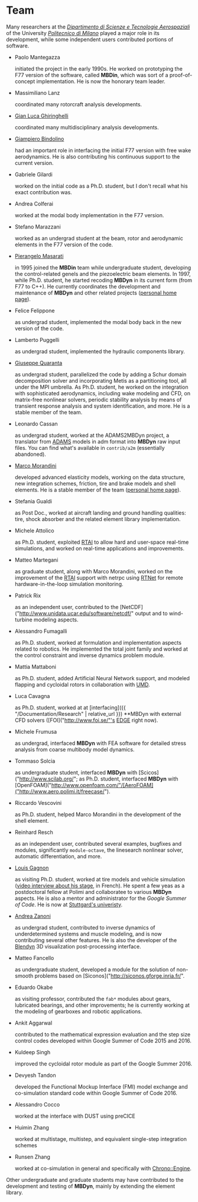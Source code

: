 ---
---

# Team

Many researchers at the [_Dipartimento di Scienze e Tecnologie Aerospaziali_](https://www.aero.polimi.it/) 
of the University [_Politecnico di Milano_](https://www.polimi.it/) played a major role in its 
development, while some independent users contributed portions of software.

* Paolo Mantegazza
  
  initiated the project in the early 1990s. He worked on prototyping the F77 version of the software, 
  called **MBDin**, which was sort of a proof-of-concept implementation. He is now the honorary team leader.
* Massimiliano Lanz
  
  coordinated many rotorcraft analysis developments.
* [Gian Luca Ghiringhelli]("https://www.aero.polimi.it/index.php?id=263&amp;uid=898")
  
  coordinated many multidisciplinary analysis developments.
* [Giampiero Bindolino]("https://www.aero.polimi.it/index.php?id=263&amp;uid=18628")

  had an important role in interfacing the initial F77 version with free wake aerodynamics. He is also contributing his continuous support to the current version.
* Gabriele Gilardi

  worked on the initial code as a Ph.D. student, but I don't recall what his exact contribution was.
* Andrea Colferai

  worked at the modal body implementation in the F77 version.
* Stefano Marazzani

  worked as an undergrad student at the beam, rotor and aerodynamic elements in the F77 version of the code.
* [Pierangelo Masarati]("https://www.aero.polimi.it/index.php?id=263&amp;uid=102934")

  in 1995 joined the **MBDin** team while undergraduate student, developing the 
  control-related genels and the piezoelectric beam elements. 
  In 1997, while Ph.D. student, he started recoding **MBDyn** in its current form (from F77 to C++). 
  He currently coordinates the development and maintenance of **MBDyn** and other related projects 
  ([personal home page](http://home.aero.polimi.it/masarati/")).
* Felice Felippone

  as undergrad student, implemented the modal body back in the new version of the code.
* Lamberto Puggelli

  as undergrad student, implemented the hydraulic components library.
* [Giuseppe Quaranta](https://www.aero.polimi.it/index.php?id=263&amp;uid=134997")

  as undergrad student, parallelized the code by adding a Schur domain decomposition 
  solver and incorporating Metis as a partitioning tool, all under the MPI umbrella. 
  As Ph.D. student, he worked on the integration with sophisticated aerodynamics, 
  including wake modeling and CFD, on matrix-free nonlinear solvers, periodic stability 
  analysis by means of transient response analysis and system identification, and more. 
  He is a stable member of the team.
* Leonardo Cassan

  as undergrad student, worked at the ADAMS2MBDyn project, a translator 
  from [ADAMS]("http://www.mscsoftware.com/") models in adm format into **MBDyn** 
  raw input files. You can find what's available in `contrib/a2m` (essentially abandoned).
* [Marco Morandini]("https://www.aero.polimi.it/index.php?id=263&amp;uid=112071")

  developed advanced elasticity models, working on the data structure, new integration 
  schemes, friction, tire and brake models and shell elements. He is a stable member of the team
  ([personal home page](http://home.aero.polimi.it/morandini/")).
* Stefania Gualdi

  as Post Doc., worked at aircraft landing and ground handling qualities: 
  tire, shock absorber and the related element library implementation.
* Michele Attolico

  as Ph.D. student, exploited [RTAI]("https://www.rtai.org/") to allow 
  hard and user-space real-time simulations, and worked on real-time applications and improvements.
* Matteo Martegani

  as graduate student, along with Marco Morandini, worked on the improvement of the 
  [RTAI]("https://www.rtai.org/") support with netrpc using [RTNet]("http://www.rtnet.org/") 
  for remote hardware-in-the-loop simulation monitoring.
* Patrick Rix

  as an independent user, contributed to the 
  [NetCDF]("http://www.unidata.ucar.edu/software/netcdf/" output and to wind-turbine modeling aspects.
* Alessandro Fumagalli

  as Ph.D. student, worked at formulation and implementation aspects related to robotics. 
  He implemented the total joint family and worked at the control constraint 
  and inverse dynamics problem module.
* Mattia Mattaboni

  as Ph.D. student, added Artificial Neural Network support, and modeled 
  flapping and cycloidal rotors in collaboration with 
  [UMD]("http://www.microsystems.umd.edu/research/tasks.html").
* Luca Cavagna

  as Ph.D. student, worked at at [interfacing]({{ "/Documentation/Research" | relative_url }})
  **MBDyn with external CFD solvers ([FOI]("http://www.foi.se/"'s [EDGE]("http://www.foi.se/edge") right now).
* Michele Frumusa

  as undergrad, interfaced **MBDyn** with FEA software for detailed stress 
  analysis from coarse multibody model dynamics.
* Tommaso Solcia

  as undergraduate student, interfaced **MBDyn** with 
  [Scicos]("http://www.scilab.org/"; as Ph.D. student, interfaced **MBDyn** with 
  [OpenFOAM]("http://www.openfoam.com/"/[AeroFOAM]("http://www.aero.polimi.it/freecase/").
* Riccardo Vescovini

  as Ph.D. student, helped Marco Morandini in the development of the shell element.
* Reinhard Resch

  as an independent user, contributed several examples, bugfixes and modules, 
  significantly `module-octave`, the linesearch nonlinear solver, automatic differentiation, and more.
* [Louis Gagnon]("http://louisgagnon.com/research/")

  as visiting Ph.D. student, worked at tire models and vehicle simulation 
  ([video interview about his stage]("http://youtu.be/iXXCCSZ4O3w"), in French). 
  He spent a few yeas as a postdoctoral fellow at Polimi and collaboratee to various **MBDyn** aspects. 
  He is also a mentor and administrator for the _Google Summer of Code_. He is now at
  [Stuttgard's univeristy]("https://www.uni-stuttgart.de/").
* [Andrea Zanoni]("https://www.aero.polimi.it/index.php?id=263&amp;uid=260632)

  as undergrad student, contributed to inverse dynamics of underdetermined systems 
  and muscle modeling, and is now contributing several other features. 
  He is also the developer of the 
  [Blendyn]("https://github.com/zanoni-mbdyn/blendyn) 3D visualization post-processing interface.
* Matteo Fancello

  as undergraduate student, developed a module for the solution of non-smooth 
  problems based on [Siconos]("http://siconos.gforge.inria.fr/".
* Eduardo Okabe

  as visiting professor, contributed the `fab*` modules about gears, 
  lubricated bearings, and other improvements; he is currently working 
  at the modeling of gearboxes and robotic applications.
* Ankit Aggarwal

  contributed to the mathematical expression evaluation and the step size control 
  codes developed within Google Summer of Code 2015 and 2016.
* Kuldeep Singh

  improved the cycloidal rotor module as part of the Google Summer 2016.
* Devyesh Tandon

  developed the Functional Mockup Interface (FMI) model exchange and 
  co-simulation standard code within Google Summer of Code 2016.
* Alessandro Cocco

  worked at the interface with DUST using preCICE
* Huimin Zhang

  worked at multistage, multistep, and equivalent single-step integration schemes </p>
* Runsen Zhang

  worked at co-simulation in general and specifically with 
  [Chrono::Engine]("https://projectchrono.org/").

Other undergraduate and graduate students may have contributed to the development 
and testing of **MBDyn**, mainly by extending the element library.
